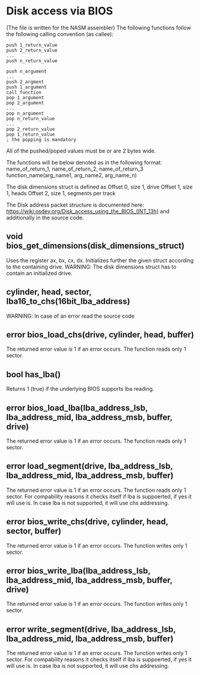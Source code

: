 # Disk access via BIOS
(The file is written for the NASM assembler)
The following functions follow the following calling convention (as callee):

    push 1_return_value
    push 2_return_value
    ...
    push n_return_value

    push n_argument
    ...
    push 2_argment
    push 1_argument
    call function
    pop 1_argument
    pop 2_argument
    ...
    pop n_argument
    pop n_return_value
    ...
    pop 2_return_value
    pop 1_return_value
    ; the popping is mandatory
All of the pushed/poped values must be or are 2 bytes wide.

The functions will be below denoted as in the following format:
name_of_return_1, name_of_return_2, name_of_return_3 function_name(arg_name1, arg_name2, arg_name_n)

The disk dimensions struct is defined as
Offset 0, size 1, drive
Offset 1, size 1, heads
Offset 2, size 1, segments per track

The Disk address packet structure is documented here: https://wiki.osdev.org/Disk_access_using_the_BIOS_(INT_13h) and
additionally in the source code.

## void bios_get_dimensions(disk_dimensions_struct)
Uses the register ax, bx, cx, dx. Initializes further the given struct according to the containing drive.
WARNING: The disk dimensions struct has to contain an initialized drive.

## cylinder, head, sector, lba16_to_chs(16bit_lba_address)
WARNING: In case of an error read the source code

## error bios_load_chs(drive, cylinder, head, buffer)
The returned error value is 1 if an error occurs. The function reads only 1 sector.

## bool has_lba()
Returns 1 (true) if the underlying BIOS supports lba reading.

## error bios_load_lba(lba_address_lsb, lba_address_mid, lba_address_msb, buffer, drive)
The returned error value is 1 if an error occurs. The function reads only 1 sector.

## error load_segment(drive, lba_address_lsb, lba_address_mid, lba_address_msb, buffer)
The returned error value is 1 if an error occurs. The function reads only 1 sector.
For compability reasons it checks itself if lba is suppoerted, if yes it will use is.
In case lba is not supported, it will use chs addressing.

## error bios_write_chs(drive, cylinder, head, sector, buffer)
The returned error value is 1 if an error occurs. The function writes only 1 sector.

## error bios_write_lba(lba_address_lsb, lba_address_mid, lba_address_msb, buffer, drive)
The returned error value is 1 if an error occurs. The function writes only 1 sector.

## error write_segment(drive, lba_address_lsb, lba_address_mid, lba_address_msb, buffer)
The returned error value is 1 if an error occurs. The function writes only 1 sector.
For compability reasons it checks itself if lba is suppoerted, if yes it will use is.
In case lba is not supported, it will use chs addressing.

